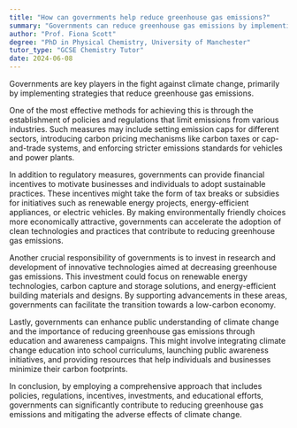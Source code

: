 ```yaml
---
title: "How can governments help reduce greenhouse gas emissions?"
summary: "Governments can reduce greenhouse gas emissions by implementing policies, regulations, and incentives that promote clean energy and sustainable practices."
author: "Prof. Fiona Scott"
degree: "PhD in Physical Chemistry, University of Manchester"
tutor_type: "GCSE Chemistry Tutor"
date: 2024-06-08
---
```


Governments are key players in the fight against climate change, primarily by implementing strategies that reduce greenhouse gas emissions. 

One of the most effective methods for achieving this is through the establishment of policies and regulations that limit emissions from various industries. Such measures may include setting emission caps for different sectors, introducing carbon pricing mechanisms like carbon taxes or cap-and-trade systems, and enforcing stricter emissions standards for vehicles and power plants.

In addition to regulatory measures, governments can provide financial incentives to motivate businesses and individuals to adopt sustainable practices. These incentives might take the form of tax breaks or subsidies for initiatives such as renewable energy projects, energy-efficient appliances, or electric vehicles. By making environmentally friendly choices more economically attractive, governments can accelerate the adoption of clean technologies and practices that contribute to reducing greenhouse gas emissions.

Another crucial responsibility of governments is to invest in research and development of innovative technologies aimed at decreasing greenhouse gas emissions. This investment could focus on renewable energy technologies, carbon capture and storage solutions, and energy-efficient building materials and designs. By supporting advancements in these areas, governments can facilitate the transition towards a low-carbon economy.

Lastly, governments can enhance public understanding of climate change and the importance of reducing greenhouse gas emissions through education and awareness campaigns. This might involve integrating climate change education into school curriculums, launching public awareness initiatives, and providing resources that help individuals and businesses minimize their carbon footprints.

In conclusion, by employing a comprehensive approach that includes policies, regulations, incentives, investments, and educational efforts, governments can significantly contribute to reducing greenhouse gas emissions and mitigating the adverse effects of climate change.
    